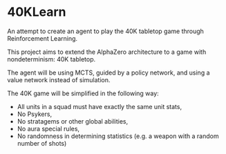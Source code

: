 # 40KLearn
An attempt to create an agent to play the 40K tabletop game
through Reinforcement Learning.

This project aims to extend the AlphaZero architecture to a
game with nondeterminism: 40K tabletop.

The agent will be using MCTS, guided by a policy network, and
using a value network instead of simulation.

The 40K game will be simplified in the following way:
- All units in a squad must have exactly the same unit stats,
- No Psykers,
- No stratagems or other global abilities,
- No aura special rules,
- No randomness in determining statistics (e.g. a weapon with a random number of shots)


